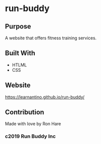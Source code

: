 # run-buddy

## Purpose
A website that offers fitness training services. 

## Built With 
* HTLML
* CSS

## Website
https://learnantino.github.io/run-buddy/

## Contribution
Made with love by Ron Hare

### c2019 Run Buddy Inc

